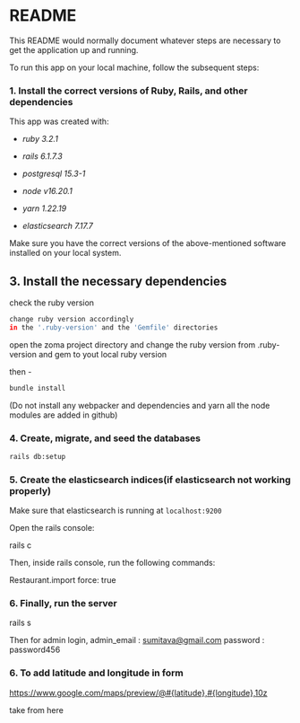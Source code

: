 # README

This README would normally document whatever steps are necessary to get the
application up and running.

To run this app on your local machine, follow the subsequent steps:

### 1. Install the correct versions of Ruby, Rails, and other dependencies

This app was created with:

* *ruby 3.2.1*

* *rails 6.1.7.3*

* *postgresql 15.3-1*

* *node v16.20.1*

* *yarn 1.22.19*

* *elasticsearch 7.17.7*

Make sure you have the correct versions of the above-mentioned software installed on your local system.

## 3. Install the necessary dependencies
 
check the ruby version
```sh
change ruby version accordingly 
in the '.ruby-version' and the 'Gemfile' directories
```
open the zoma project directory and change the ruby version
from .ruby-version and gem to yout local ruby version

then -
```sh
bundle install
```
(Do not install any webpacker and dependencies and yarn
all the node modules are added in github) 

### 4. Create, migrate, and seed the databases

```sh 
rails db:setup
```

### 5. Create the elasticsearch indices(if elasticsearch not working properly)

Make sure that elasticsearch is running at `localhost:9200`

Open the rails console:

rails c

Then, inside rails console, run the following commands:

Restaurant.import force: true

### 6. Finally, run the server

rails s

Then for admin login,
admin_email : sumitava@gmail.com
password : password456

### 6. To add latitude and longitude in form
https://www.google.com/maps/preview/@#{latitude},#{longitude},10z

take from here